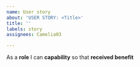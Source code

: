 ```yaml
---
name: User story
about: 'USER STORY: <Title>'
title: ''
labels: story
assignees: Camelia03

---
```


As a **role** I can **capability** so that **received benefit**
